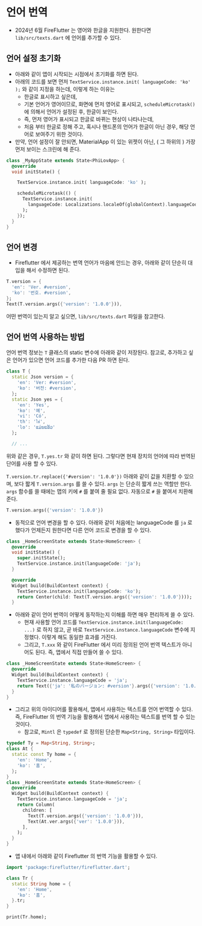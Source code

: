 # 언어 번역

- 2024년 6월 FireFlutter 는 영어와 한글을 지원한다. 원한다면 `lib/src/texts.dart` 에 언어를 추가할 수 있다.



## 언어 설정 초기화

- 아래와 같이 앱이 시작되는 시점에서 초기화를 하면 된다.
- 아래의 코드를 보면 먼저 `TextService.instance.init( languageCode: 'ko' );` 와 같이 지정을 하는데, 이렇게 하는 이유는
  - 한글로 표시하고 싶은데,
  - 기본 언어가 영어이므로, 화면에 먼저 영어로 표시되고, `scheduleMicrotask()` 에 의해서 언어가 설정된 후, 한글이 보인다.
  - 즉, 먼저 영어가 표시되고 한글로 바뀌는 현상이 나타나는데,
  - 처음 부터 한글로 정해 주고, 혹시나 핸드폰의 언어가 한글이 아닌 경우, 해당 언어로 보여주기 위한 것이다.
- 만약, 언어 설정이 잘 안되면, MaterialApp 이 있는 위젯이 아닌, ( 그 하위의 ) 가장 먼저 보이는 스크린에 해 준다.

```dart
class _MyAppState extends State<PhiLovApp> {
  @override
  void initState() {

    TextService.instance.init( languageCode: 'ko' );

    scheduleMicrotask(() {
      TextService.instance.init(
        languageCode: Localizations.localeOf(globalContext).languageCode,
      );
    });
  }
}
```


## 언어 변경

- Fireflutter 에서 제공하는 번역 언어가 마음에 안드는 경우, 아래와 같이 단순히 대입을 해서 수정하면 된다.

```dart
T.version = {
  'en': 'Ver. #version',
  'ko': '번호. #version',
};
Text(T.version.args({'version': '1.0.0'})),
```

어떤 번역이 있는지 알고 싶으면, `lib/src/texts.dart` 파일을 참고한다.




## 언어 번역 사용하는 방법

언어 번역 정보는 `T` 클래스의 static 변수에 아래와 같이 저장된다. 참고로, 추가하고 싶은 언어가 있으면 언어 코드를 추가한 다음 PR 하면 된다.

```dart
class T {
  static Json version = {
    'en': 'Ver: #version',
    'ko': '버전: #version',
  };
  static Json yes = {
    'en': 'Yes',
    'ko': '예',
    'vi': 'Có',
    'th': 'ใช่',
    'lo': 'ແມ່ນແລ້ວ'
  };

  // ...
```

위와 같은 경우, `T.yes.tr` 와 같이 하면 된다. 그렇다면 현재 장치의 언어에 따라 번역된 단어를 사용 할 수 있다.

`T.version.tr.replace({'#version': '1.0.0'})` 아래와 같이 값을 치환할 수 있으며, 보다 짧게 `T.version.args` 를 쓸 수 있다. `args` 는 단순히 짧게 쓰는 역할만 한다. `args` 함수를 쓸 때에는 맵의 키에 `#` 를 붙여 줄 필요 없다. 자동으로 `#` 을 붙여서 치환해 준다.

```dart
T.version.args({'version': '1.0.0'})
```

- 동적으로 언어 변경을 할 수 있다. 아래와 같이 처음에는 languageCode 를 `ja` 로 했다가 언제든지 원한다면 다른 언어 코드로 변경을 할 수 있다.

```dart
class _HomeScreenState extends State<HomeScreen> {
  @override
  void initState() {
    super.initState();
    TextService.instance.init(languageCode: 'ja');
  }

  @override
  Widget build(BuildContext context) {
    TextService.instance.init(languageCode: 'ko');
    return Center(child: Text(T.version.args({'version': '1.0.0'})));
  }
```


- 아래와 같이 언어 번역이 어떻게 동작하는지 이해를 하면 매우 편리하게 쓸 수 있다.
    - 현재 사용할 언어 코드를 `TextService.instance.init(languageCode: ...)` 로 하지 않고, 곧 바로 `TextService.instance.languageCode` 변수에 지정했다. 이렇게 해도 동일한 효과를 가진다.
    - 그리고, `T.xxx` 와 같이 FireFlutter 에서 미리 정의된 언어 번역 텍스트가 아니어도 된다. 즉, 앱에서 직접 만들어 쓸 수 있다.

```dart
class _HomeScreenState extends State<HomeScreen> {
  @override
  Widget build(BuildContext context) {
    TextService.instance.languageCode = 'ja';
    return Text({'ja': '私のバージョン: #version'}.args({'version': '1.0.0'}));:wq
  }
}
```

- 그리고 위의 아이디어를 활용해서, 앱에서 사용하는 텍스트를 언어 번역할 수 있다. 즉, FireFlutter 의 번역 기능을 활용해서 앱에서 사용하는 텍스트를 번역 할 수 있는 것이다.
    - 참고로, `Mintl` 은 `typedef` 로 정의된 단순한 `Map<String, String>` 타입이다.

```dart
typedef Ty = Map<String, String>;
class At {
  static const Ty home = {
    'en': 'Home',
    'ko': '홈',
  };
}
class _HomeScreenState extends State<HomeScreen> {
  @override
  Widget build(BuildContext context) {
    TextService.instance.languageCode = 'ja';
    return Column(
      children: [
        Text(T.version.args({'version': '1.0.0'})),
        Text(At.ver.args({'ver': '1.0.0'})),
      ],
    );
  }
}
```

- 앱 내에서 아래와 같이 Fireflutter 의 번역 기능을 활용할 수 있다.

```dart
import 'package:fireflutter/fireflutter.dart';

class Tr {
  static String home = {
    'en': 'Home',
    'ko': '홈',
  }.tr;
}

print(Tr.home);
```